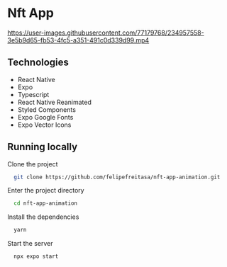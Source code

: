 
# Nft App



https://user-images.githubusercontent.com/77179768/234957558-3e5b9d65-fb53-4fc5-a351-491c0d339d99.mp4


## Technologies

- React Native
- Expo
- Typescript
- React Native Reanimated
- Styled Components
- Expo Google Fonts
- Expo Vector Icons



## Running locally

Clone the project

```bash
  git clone https://github.com/felipefreitasa/nft-app-animation.git
```

Enter the project directory

```bash
  cd nft-app-animation
```

Install the dependencies

```bash
  yarn
```

Start the server

```bash
  npx expo start
```

